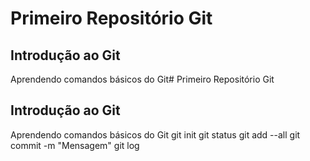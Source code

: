 # Primeiro Repositório Git
## Introdução ao Git
Aprendendo comandos básicos do Git# Primeiro Repositório Git
## Introdução ao Git
Aprendendo comandos básicos do Git
   git init
   git status
   git add --all
   git commit -m "Mensagem"
   git log
